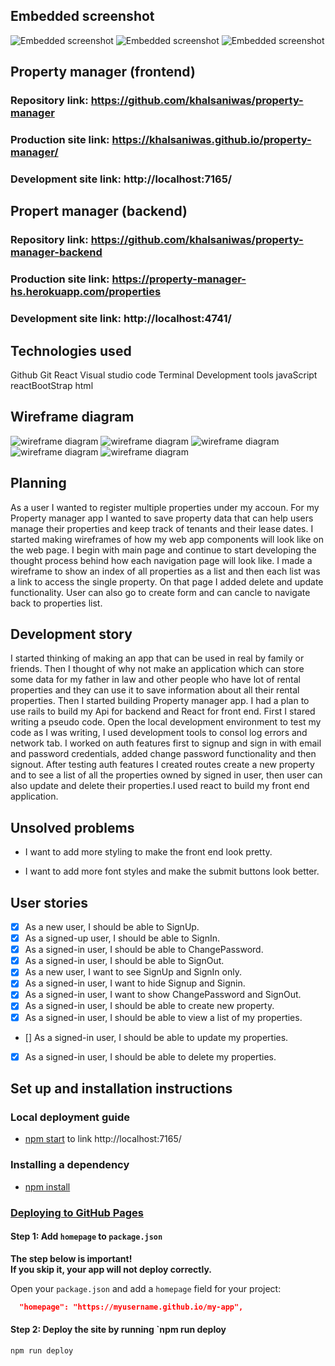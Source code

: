 ## Embedded screenshot
![Embedded screenshot](/SRC/images/ScreenShot1.png)
![Embedded screenshot](/SRC/images/ScreenShot2.png)
![Embedded screenshot](/SRC/images/ScreenShot3.png)

## Property manager (frontend)
### Repository link: https://github.com/khalsaniwas/property-manager
### Production site link: https://khalsaniwas.github.io/property-manager/
### Development site link: http://localhost:7165/

## Propert manager (backend)
### Repository link: https://github.com/khalsaniwas/property-manager-backend
### Production site link: https://property-manager-hs.herokuapp.com/properties
### Development site link: http://localhost:4741/
 
## Technologies used
Github
Git
React
Visual studio code
Terminal
Development tools
javaScript
reactBootStrap
html

## Wireframe diagram
![wireframe diagram](/SRC/images/wireframe1.png)
![wireframe diagram](/SRC/images/wireframe2.png)
![wireframe diagram](/SRC/images/wireframe3.png)
![wireframe diagram](/SRC/images/wireframe4.png)
![wireframe diagram](/SRC/images/wireframe5.png)

## Planning
As a user I wanted to register multiple properties under my accoun. For my Property manager app I wanted to save property data that can help users manage their properties and keep track of tenants and their lease dates.
I started making wireframes of how my web app components will look like on the web page. I begin with main page and continue to start developing the thought process behind how each navigation page will look like. I made a wireframe to show an index of all properties as a list and then each list was a link to access the single property. On that page I added delete and update functionality. User can also go to create form and can cancle to navigate back to properties list. 

## Development story
I started thinking of making an app that can be used in real by family or friends. Then I thought of why not make an application which can store some data for my father in law and other people who have lot of rental properties and they can use it to save information about all their rental properties. Then I started building Property manager app. I had a plan to use rails to build my Api for backend and React for front end. First I stared writing a pseudo code. Open the local development environment to test my code as I was writing, I used development tools to consol log errors and network tab. I worked on auth features first to signup and sign in with email and password credentials, added change password functionality and then signout. After testing auth features I created routes create a new property and to see a list of all the properties owned by signed in user, then user can also update and delete their properties.I used react to build my front end application.

## Unsolved problems
- I want to add more styling to make the front end look pretty. 

- I want to add more font styles and make the submit buttons look better.

## User stories

* [x] As a new user, I should be able to SignUp.
* [x] As a signed-up user, I should be able to SignIn.
* [x] As a signed-in user, I should be able to ChangePassword.
* [x] As a signed-in user, I should be able to SignOut.
* [x] As a new user, I want to see SignUp and SignIn only.
* [x] As a signed-in user, I want to hide Signup and Signin.
* [x] As a signed-in user, I want to show ChangePassword and SignOut.
* [x] As a signed-in user, I should be able to create new property.
* [x] As a signed-in user, I should be able to view a list of my properties.
* [] As a signed-in user, I should be able to update my properties.
* [x] As a signed-in user, I should be able to delete my properties.

## Set up and installation instructions

### Local deployment guide
- [npm start](#npm-start) to link http://localhost:7165/
### Installing a dependency
- [npm install](#npm-install)
### [Deploying to GitHub Pages](https://pages.github.com/)

#### Step 1: Add `homepage` to `package.json`

**The step below is important!**<br>
**If you skip it, your app will not deploy correctly.**

Open your `package.json` and add a `homepage` field for your project:

```json
  "homepage": "https://myusername.github.io/my-app",
```
#### Step 2: Deploy the site by running `npm run deploy
```sh
npm run deploy
```


